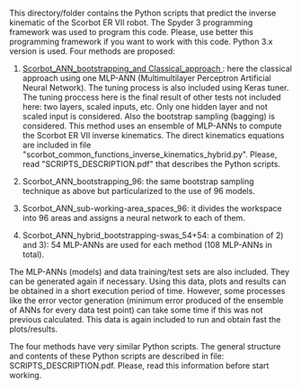 This directory/folder contains the Python scripts that predict the inverse kinematic of the Scorbot ER VII robot. The Spyder 3 programming framework was used to program this code. Please, use better this programming framework if you want to work with this code. Python 3.x version is used. Four methods are proposed:

1)  <ins>Scorbot_ANN_bootstrapping_and Classical_approach </ins>: here the classical approach using one MLP-ANN (Multimultilayer Perceptron Artificial Neural Network). The tuning process is also included using Keras tuner. The tuning proccess here is the final result of other tests not included here: two layers, scaled inputs, etc. Only one hidden layer and not scaled input is considered. Also the bootstrap sampling (bagging) is considered. This method uses an ensemble of MLP-ANNs to compute the Scorbot ER VII inverse kinematics. The direct kinematics equations are included in file "scorbot_common_functions_inverse_kinematics_hybrid.py". Please, read "SCRIPTS_DESCRIPTION.pdf" that describes the Python scripts.

2) Scorbot_ANN_bootstrapping_96: the same bootstrap sampling technique as above but particularized to the use of 96 models.

3) Scorbot_ANN_sub-working-area_spaces_96: it divides the workspace into 96 areas and assigns a neural network to each of them.

4) Scorbot_ANN_hybrid_bootstrapping-swas_54+54: a combination of 2) and 3): 54 MLP-ANNs are used for each method (108 MLP-ANNs in total).

The MLP-ANNs (models) and data training/test sets are also included. They can be generated again if necessary. Using this data, plots and results can be obtained in a short execution period of time. However, some processes like the error vector generation (minimum error produced of the ensemble of ANNs for every data test point) can take some time if this was not previous calculated. This data is again included to run and obtain fast the plots/results.

The four methods have very similar Python scripts. The general structure and contents of these Python scripts are described in file: SCRIPTS_DESCRIPTION.pdf. Please, read this information before start working.
